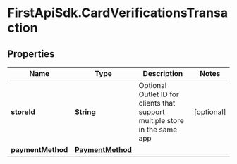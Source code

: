 # FirstApiSdk.CardVerificationsTransaction

## Properties
Name | Type | Description | Notes
------------ | ------------- | ------------- | -------------
**storeId** | **String** | Optional Outlet ID for clients that support multiple store in the same app | [optional] 
**paymentMethod** | [**PaymentMethod**](PaymentMethod.md) |  | 


